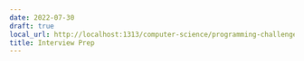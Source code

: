 ```yaml
---
date: 2022-07-30
draft: true
local_url: http://localhost:1313/computer-science/programming-challenges/interview-prep/
title: Interview Prep
---
```

